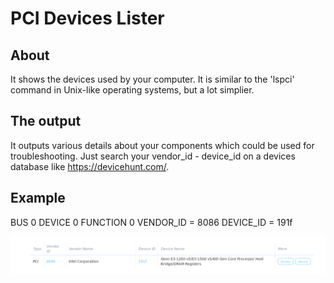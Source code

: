 # PCI Devices Lister

## About

It shows the devices used by your computer. It is similar to the 'lspci' command in Unix-like operating systems, but a lot simplier.

## The output

It outputs various details about your components which could be used for troubleshooting. Just search your vendor_id - device_id 
on a devices database like https://devicehunt.com/.

## Example

BUS 0 DEVICE 0 FUNCTION 0 VENDOR_ID = 8086 DEVICE_ID = 191f

![alt text](https://github.com/goandrei/list-pci-devices/blob/master/ex.png)

